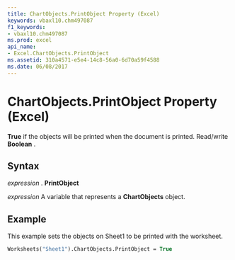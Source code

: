 ```yaml
---
title: ChartObjects.PrintObject Property (Excel)
keywords: vbaxl10.chm497087
f1_keywords:
- vbaxl10.chm497087
ms.prod: excel
api_name:
- Excel.ChartObjects.PrintObject
ms.assetid: 310a4571-e5e4-14c8-56a0-6d70a59f4588
ms.date: 06/08/2017
---
```



# ChartObjects.PrintObject Property (Excel)

 **True** if the objects will be printed when the document is printed. Read/write **Boolean** .


## Syntax

 _expression_ . **PrintObject**

 _expression_ A variable that represents a **ChartObjects** object.


## Example

This example sets the objects on Sheet1 to be printed with the worksheet.


```vb
Worksheets("Sheet1").ChartObjects.PrintObject = True
```


